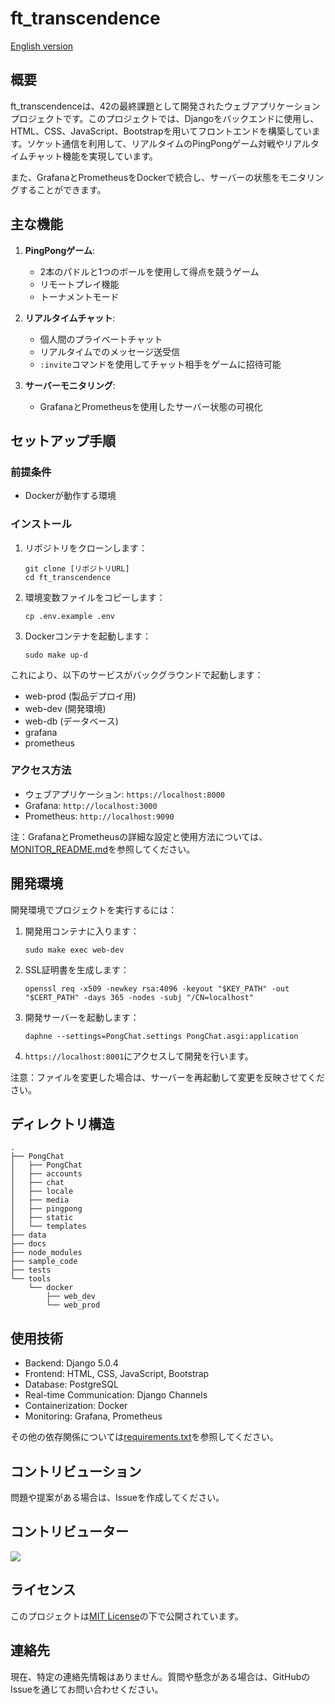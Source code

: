 # ft_transcendence

[English version](../README.md)

## 概要

ft_transcendenceは、42の最終課題として開発されたウェブアプリケーションプロジェクトです。このプロジェクトでは、Djangoをバックエンドに使用し、HTML、CSS、JavaScript、Bootstrapを用いてフロントエンドを構築しています。ソケット通信を利用して、リアルタイムのPingPongゲーム対戦やリアルタイムチャット機能を実現しています。

また、GrafanaとPrometheusをDockerで統合し、サーバーの状態をモニタリングすることができます。

## 主な機能

1. **PingPongゲーム**:

   - 2本のパドルと1つのボールを使用して得点を競うゲーム
   - リモートプレイ機能
   - トーナメントモード

2. **リアルタイムチャット**:

   - 個人間のプライベートチャット
   - リアルタイムでのメッセージ送受信
   - `:invite`コマンドを使用してチャット相手をゲームに招待可能

3. **サーバーモニタリング**:
   - GrafanaとPrometheusを使用したサーバー状態の可視化

## セットアップ手順

### 前提条件

- Dockerが動作する環境

### インストール

1. リポジトリをクローンします：

   ```
   git clone [リポジトリURL]
   cd ft_transcendence
   ```

2. 環境変数ファイルをコピーします：

   ```
   cp .env.example .env
   ```

3. Dockerコンテナを起動します：
   ```
   sudo make up-d
   ```

これにより、以下のサービスがバックグラウンドで起動します：

- web-prod (製品デプロイ用)
- web-dev (開発環境)
- web-db (データベース)
- grafana
- prometheus

### アクセス方法

- ウェブアプリケーション: `https://localhost:8000`
- Grafana: `http://localhost:3000`
- Prometheus: `http://localhost:9090`

注：GrafanaとPrometheusの詳細な設定と使用方法については、[MONITOR_README.md](./MONITOR_README.md)を参照してください。

## 開発環境

開発環境でプロジェクトを実行するには：

1. 開発用コンテナに入ります：

   ```
   sudo make exec web-dev
   ```

2. SSL証明書を生成します：

   ```
   openssl req -x509 -newkey rsa:4096 -keyout "$KEY_PATH" -out "$CERT_PATH" -days 365 -nodes -subj "/CN=localhost"
   ```

3. 開発サーバーを起動します：

   ```
   daphne --settings=PongChat.settings PongChat.asgi:application
   ```

4. `https://localhost:8001`にアクセスして開発を行います。

注意：ファイルを変更した場合は、サーバーを再起動して変更を反映させてください。

## ディレクトリ構造

```
.
├── PongChat
│   ├── PongChat
│   ├── accounts
│   ├── chat
│   ├── locale
│   ├── media
│   ├── pingpong
│   ├── static
│   └── templates
├── data
├── docs
├── node_modules
├── sample_code
├── tests
└── tools
    └── docker
        ├── web_dev
        └── web_prod
```

## 使用技術

- Backend: Django 5.0.4
- Frontend: HTML, CSS, JavaScript, Bootstrap
- Database: PostgreSQL
- Real-time Communication: Django Channels
- Containerization: Docker
- Monitoring: Grafana, Prometheus

その他の依存関係については[requirements.txt](./requirements.txt)を参照してください。

## コントリビューション

問題や提案がある場合は、Issueを作成してください。

## コントリビューター

<a href="https://github.com/yuki-shimoda-crypto/42_ft_transcendence/graphs/contributors">
  <img src="https://contrib.rocks/image?repo=yuki-shimoda-crypto/42_ft_transcendence" />
</a>

## ライセンス

このプロジェクトは[MIT License](LICENSE)の下で公開されています。

## 連絡先

現在、特定の連絡先情報はありません。質問や懸念がある場合は、GitHubのIssueを通じてお問い合わせください。
